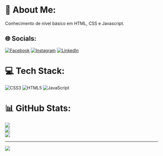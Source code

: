 # 💫 About Me:
Conhecimento de nível básico em HTML, CSS e Javascript.


## 🌐 Socials:
[![Facebook](https://img.shields.io/badge/Facebook-%231877F2.svg?logo=Facebook&logoColor=white)](https://facebook.com/r.constantino13) [![Instagram](https://img.shields.io/badge/Instagram-%23E4405F.svg?logo=Instagram&logoColor=white)](https://instagram.com/@r.constantino13) [![LinkedIn](https://img.shields.io/badge/LinkedIn-%230077B5.svg?logo=linkedin&logoColor=white)](https://linkedin.com/in/rafaelconstantino) 

# 💻 Tech Stack:
![CSS3](https://img.shields.io/badge/css3-%231572B6.svg?style=for-the-badge&logo=css3&logoColor=white) ![HTML5](https://img.shields.io/badge/html5-%23E34F26.svg?style=for-the-badge&logo=html5&logoColor=white) ![JavaScript](https://img.shields.io/badge/javascript-%23323330.svg?style=for-the-badge&logo=javascript&logoColor=%23F7DF1E)
# 📊 GitHub Stats:
![](https://github-readme-stats.vercel.app/api?username=rafaelconstantinodev&theme=dark&hide_border=false&include_all_commits=true&count_private=true)<br/>
![](https://github-readme-streak-stats.herokuapp.com/?user=rafaelconstantinodev&theme=dark&hide_border=false)<br/>
![](https://github-readme-stats.vercel.app/api/top-langs/?username=rafaelconstantinodev&theme=dark&hide_border=false&include_all_commits=true&count_private=true&layout=compact)

---
[![](https://visitcount.itsvg.in/api?id=rafaelconstantinodev&icon=0&color=0)](https://visitcount.itsvg.in)

<!-- Proudly created with GPRM ( https://gprm.itsvg.in ) -->
